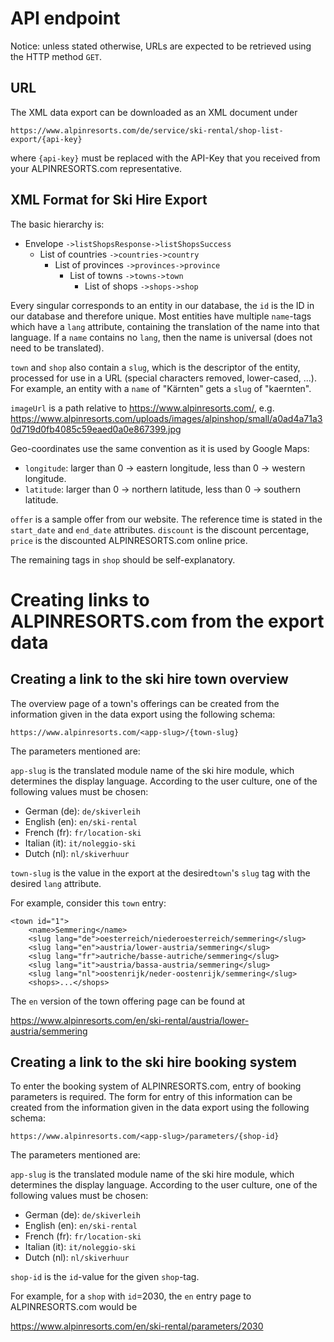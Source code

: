API endpoint
================================

Notice: unless stated otherwise, URLs are expected to be retrieved using the HTTP method `GET`.

URL
--------------------------------

The XML data export can be downloaded as an XML document under

`https://www.alpinresorts.com/de/service/ski-rental/shop-list-export/{api-key}`

where `{api-key}` must be replaced with the API-Key that you received from your ALPINRESORTS.com representative.

XML Format for Ski Hire Export
--------------------------------

The basic hierarchy is:

- Envelope
    `->listShopsResponse->listShopsSuccess`
  - List of countries
    `->countries->country`
    - List of provinces
    `->provinces->province`
      - List of towns
      `->towns->town`
        - List of shops
        `->shops->shop`

Every singular corresponds to an entity in our database, the `id` is the
ID in our database and therefore unique. Most entities have multiple
`name`-tags which have a `lang` attribute, containing the translation of
the name into that language. If a `name` contains no `lang`, then the
name is universal (does not need to be translated).

`town` and `shop` also contain a `slug`, which is the descriptor of the
entity, processed for use in a URL (special characters removed,
lower-cased, ...). For example, an entity with a `name` of "Kärnten" gets a `slug` of "kaernten".

`imageUrl` is a path relative to https://www.alpinresorts.com/, e.g.
https://www.alpinresorts.com/uploads/images/alpinshop/small/a0ad4a71a30d719d0fb4085c59eaed0a0e867399.jpg

Geo-coordinates use the same convention as it is used by Google Maps:
- `longitude`: larger than 0 -> eastern longitude, less than 0 ->
western longitude.
- `latitude`: larger than 0 -> northern latitude, less than 0 ->
southern latitude.

`offer` is a sample offer from our website. The reference time is stated in the `start_date` and `end_date` attributes. `discount` is the discount percentage, `price` is the discounted ALPINRESORTS.com online price.

The remaining tags in `shop` should be self-explanatory.

Creating links to ALPINRESORTS.com from the export data
==================================================

Creating a link to the ski hire town overview
--------------------------------------------------

The overview page of a town's offerings can 
be created from the information given in the data export
using the following schema:

`https://www.alpinresorts.com/<app-slug>/{town-slug}`

The parameters mentioned are:

`app-slug` is the translated module name of the ski hire module, which
determines the display language. According to the user culture, one of
the following values must be chosen:

- German (de): `de/skiverleih`
- English (en): `en/ski-rental`
- French (fr): `fr/location-ski`
- Italian (it): `it/noleggio-ski`
- Dutch (nl): `nl/skiverhuur`

`town-slug` is the value in the export at the desired`town`'s `slug` tag with the desired `lang` attribute.

For example, consider this `town` entry: 

```
<town id="1">
    <name>Semmering</name>
    <slug lang="de">oesterreich/niederoesterreich/semmering</slug>
    <slug lang="en">austria/lower-austria/semmering</slug>
    <slug lang="fr">autriche/basse-autriche/semmering</slug>
    <slug lang="it">austria/bassa-austria/semmering</slug>
    <slug lang="nl">oostenrijk/neder-oostenrijk/semmering</slug>
    <shops>...</shops>
```

The `en` version of the town offering page can be found at   

https://www.alpinresorts.com/en/ski-rental/austria/lower-austria/semmering

Creating a link to the ski hire booking system
--------------------------------------------------

To enter the booking system of ALPINRESORTS.com, entry of booking
parameters is required. The form for entry of this information can 
be created from the information given in the data export
using the following schema:

`https://www.alpinresorts.com/<app-slug>/parameters/{shop-id}`

The parameters mentioned are:

`app-slug` is the translated module name of the ski hire module, which
determines the display language. According to the user culture, one of
the following values must be chosen:

- German (de): `de/skiverleih`
- English (en): `en/ski-rental`
- French (fr): `fr/location-ski`
- Italian (it): `it/noleggio-ski`
- Dutch (nl): `nl/skiverhuur`

`shop-id` is the `id`-value for the given `shop`-tag.
 
For example, for a `shop` with `id`=2030, the `en` entry page to ALPINRESORTS.com would be

https://www.alpinresorts.com/en/ski-rental/parameters/2030
